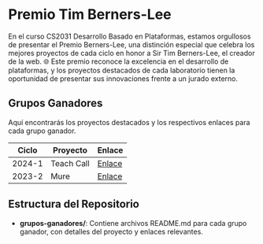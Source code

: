 # Premio Tim Berners-Lee

En el curso CS2031 Desarrollo Basado en Plataformas, estamos orgullosos de presentar el Premio Berners-Lee, una distinción especial que celebra los mejores proyectos de cada ciclo en honor a Sir Tim Berners-Lee, el creador de la web. 🌐 Este premio reconoce la excelencia en el desarrollo de plataformas, y los proyectos destacados de cada laboratorio tienen la oportunidad de presentar sus innovaciones frente a un jurado externo.

## Grupos Ganadores

Aquí encontrarás los proyectos destacados y los respectivos enlaces para cada grupo ganador.

| Ciclo  | Proyecto       | Enlace                                                  |
|--------|----------------|---------------------------------------------------------|
| 2024-1 | Teach Call     | [Enlace](./grupos-ganadores/mure/README.md)             |
| 2023-2 | Mure           | [Enlace](./grupos-ganadores/teach-call/)                |

## Estructura del Repositorio

- **grupos-ganadores/**: Contiene archivos README.md para cada grupo ganador, con detalles del proyecto y enlaces relevantes.
